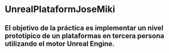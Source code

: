 # UnrealPlataformJoseMiki
## El objetivo de la práctica es implementar un nivel prototípico de un plataformas en tercera persona utilizando el motor Unreal Engine.
